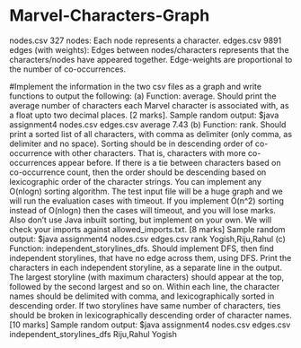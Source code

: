 # Marvel-Characters-Graph

nodes.csv 327 nodes: Each node represents a character.
edges.csv 9891 edges (with weights): Edges between nodes/characters represents that the
characters/nodes have appeared together. Edge-weights are proportional to the number of co-occurrences.


#Implement the information in the two csv files as a graph and write functions to output the following:
  (a) Function: average. Should print the average number of characters each Marvel character is
      associated with, as a float upto two decimal places. [2 marks].
      Sample random output:
      $java assignment4 nodes.csv edges.csv average
      7.43
  (b) Function: rank. Should print a sorted list of all characters, with comma as delimiter (only comma,
      as delimiter and no space). Sorting should be in descending order of co-occurrence with other
      characters. That is, characters with more co-occurrences appear before. If there is a tie between
      characters based on co-occurrence count, then the order should be descending based on
      lexicographic order of the character strings.
      You can implement any O(nlogn) sorting algorithm. The test input file will be a huge graph and
      we will run the evaluation cases with timeout. If you implement O(n^2) sorting instead of
      O(nlogn) then the cases will timeout, and you will lose marks. Also don’t use Java inbuilt sorting,
      but implement on your own. We will check your imports against allowed_imports.txt. [8 marks]
      Sample random output:
      $java assignment4 nodes.csv edges.csv rank
      Yogish,Riju,Rahul
  (c) Function: independent_storylines_dfs. Should implement DFS, then find independent storylines,
      that have no edge across them, using DFS. Print the characters in each independent storyline, as a
      separate line in the output.
      The largest storyline (with maximum characters) should appear at the top, followed by the second
      largest and so on. Within each line, the character names should be delimited with comma, and
      lexicographically sorted in descending order. If two storylines have same number of characters,
      ties should be broken in lexicographically descending order of character names. [10 marks]
      Sample random output:
      $java assignment4 nodes.csv edges.csv independent_storylines_dfs
      Riju,Rahul
      Yogish
